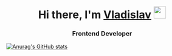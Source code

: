 <h1 align="center">Hi there, I'm <a href="https://daniilshat.ru/" target="_blank">Vladislav</a> 
<img src="https://github.com/blackcater/blackcater/raw/main/images/Hi.gif" height="32"/></h1>
<h3 align="center">Frontend Developer</h3>


[![Anurag's GitHub stats](https://github-readme-stats.vercel.app/api?mussonxp=anuraghazra)](https://github.com/anuraghazra/github-readme-stats)

<!--
**Mussonxp/Mussonxp** is a ✨ _special_ ✨ repository because its `README.md` (this file) appears on your GitHub profile.

Here are some ideas to get you started:

- 🔭 I’m currently working on ...
- 🌱 I’m currently learning ...
- 👯 I’m looking to collaborate on ...
- 🤔 I’m looking for help with ...
- 💬 Ask me about ...
- 📫 How to reach me: ...
- 😄 Pronouns: ...
- ⚡ Fun fact: ...
-->
